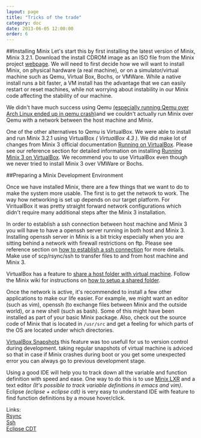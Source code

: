 ```yaml
---
layout: page
title: "Tricks of the trade"
category: doc
date: 2013-06-05 12:00:00
order: 6
---
```


##Installing Minix
Let's start this by first installing the latest version of Minix, Minix 3.2.1. Download the install CDROM image as an ISO file from the Minix project [webpage](http://www.minix3.org/download/). We will need to first decide how we will want to install Minix, on physical hardware (a real machine), or on a simulator/virtual machine such as Qemu, Virtual Box, Bochs, or VMWare. While a native install runs a bit faster, a VM install has the advantage that we can easily restart or reset machines, while not worrying about instability in our Minix code affecting the stability of our machine.

We didn't have much success using Qemu [(especially running Qemu over Arch Linux ended up in qemu crash)](https://bbs.archlinux.org/viewtopic.php?id=172296)and we couldn't actually run Minix over Qemu with a network between the host machine and Minix. 

One of the other alternatives to Qemu is VirtualBox. We were able to install and run Minix 3.2.1 using VirtualBox *( VirtualBox 4.3 )*. We did make lot of changes from Minix 3 official documentation [Running on VirtualBox](http://wiki.minix3.org/UsersGuide/RunningOnVirtualBox). Please see our reference section for detailed information on installing [Running Minix 3 on VirtualBox](../ref/install.html). We recommend you to use VirtualBox even though we never tried to install Minix 3 over VMWare or Bochs.

##Preparing a Minix Development Environment

Once we have installed Minix, there are a few things that we want to do to make the system more usable. The first is to get the network to work. The way how networking is set up depends on our target platform. For ViritualBox it was pretty straight forward network configurations which didn't require many additional steps after the Minix 3 installation. 

In order to establish a ssh connection between host machine and Minix 3 you will have to have a openssh server running in both host and Minix 3. Installing openssh server in Minix is a bit tricky especially when you are sitting behind a network with firewall restrictions on ftp. Please see reference section on [how to establish a ssh connection](../ref/install.html#enable-ssh-with-host-machine) for more details. Make use of scp/rsync/ssh to transfer files to and from host machine and Minix 3. 

VirtualBox has a feature to [share a host folder with virtual machine](https://www.virtualbox.org/manual/ch04.html). Follow the Minix wiki for instructions on [how to setup a shared folder](http://wiki.minix3.org/UsersGuide/RunningOnVirtualBox#Shared_Folders).

Once the network is active, it's recommended to install a few other applications to make our life easier. For example, we might want an editor (such as vim), openssh (to exchange files between Minix and the outside world), or a new shell (such as bash). Some of this might have been installed as part of your basic Minix package. Also, check out the source code of Minix that is located in `/usr/src` and get a feeling for which parts of the OS are located under which directories.

[VirtualBox Snapshots](http://www.virtualbox.org/manual/ch01.html#snapshots) this feature was too usefull for us to version control during development. taking regular snapshots of virtual machine is adviced so that in case if Minix crashes during boot or you get some unexpected error you can always go to previous development stage.

Using a good IDE will help you to track down all the variable and function definition with speed and ease. One way to do this is to use [Minix LXR](http://www.cise.ufl.edu/~cop4600/cgi-bin/lxr/http/blurb.html) and a text editor *(It's possible to track variable definitions in emacs and vim)*. Eclipse *(eclipse + eclipse cdt)* is very easy to understand IDE with feature to find function definitions by a mouse hover/click. 

Links:      
[Rsync](http://ss64.com/bash/rsync.html)     
[Ssh](http://www.openbsd.org/cgi-bin/man.cgi?query=ssh&sektion=1)   
[Eclipse CDT](http://www.eclipse.org/cdt/)
